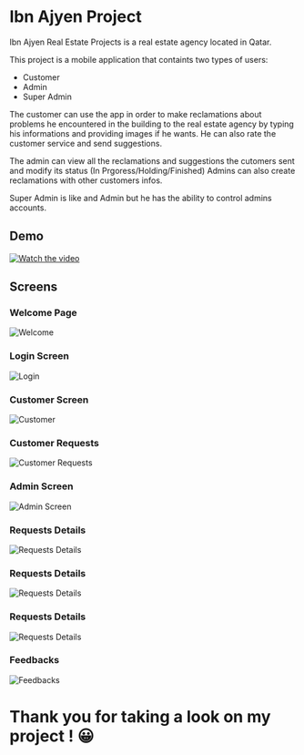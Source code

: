 # Ibn Ajyen Project

Ibn Ajyen Real Estate Projects is a real estate agency located in Qatar.

This project is a mobile application that containts two types of users:
  - Customer
  - Admin
  - Super Admin
 
 The customer can use the app in order to make reclamations about problems he encountered in the building to the real estate agency 
 by typing his informations and providing images if he wants. He can also rate the customer service and send suggestions.
 
 The admin can view all the reclamations and suggestions the cutomers sent and modify its status (In Prgoress/Holding/Finished)
 Admins can also create reclamations with other customers infos.
 
 Super Admin is like and Admin but he has the ability to control admins accounts.
 
 ## Demo
[![Watch the video](https://github.com/dalijardak/Real-Estate-Agency/blob/master/demo.jfif)](https://vimeo.com/490467430)

## Screens

### Welcome Page
![Welcome](https://github.com/dalijardak/Real-Estate-Agency/blob/master/screens/welcome_page.jpeg)

### Login Screen
![Login](https://github.com/dalijardak/Real-Estate-Agency/blob/master/screens/login_screen.jpeg)

### Customer Screen
![Customer](https://github.com/dalijardak/Real-Estate-Agency/blob/master/screens/customer_screen.jpeg)

### Customer Requests
![Customer Requests](https://github.com/dalijardak/Real-Estate-Agency/blob/master/screens/user_requests.jpeg)

### Admin Screen
![Admin Screen](https://github.com/dalijardak/Real-Estate-Agency/blob/master/screens/admin_screen.jpeg)

### Requests Details 
![Requests Details ](https://github.com/dalijardak/Real-Estate-Agency/blob/master/screens/request_details1.jpeg)

### Requests Details 
![Requests Details](https://github.com/dalijardak/Real-Estate-Agency/blob/master/screens/request_details2.jpeg)

### Requests Details
![Requests Details](https://github.com/dalijardak/Real-Estate-Agency/blob/master/screens/request_details1.jpeg)

### Feedbacks
![Feedbacks](https://github.com/dalijardak/Real-Estate-Agency/blob/master/screens/feedback.jpeg)

# Thank you for taking a look on my project ! :grinning: 
